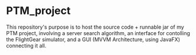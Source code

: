 # PTM_project
This repository's purpose is to host the source code + runnable jar of my PTM project, involving a server search algorithm, an interface for contolling the FlightGear simulator, and a GUI (MVVM Architecture, using JavaFX) connecting it all.
